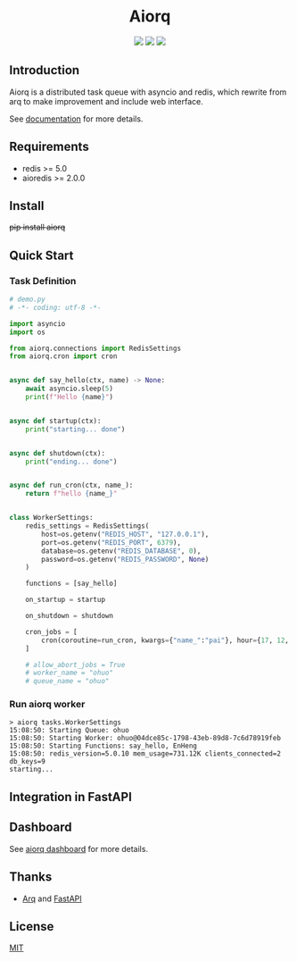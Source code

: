 <h1 align="center"> Aiorq </h1>
<p align="center">
  <img src="https://img.shields.io/badge/Python-3.7 | 3.8 | 3.9 | 3.10-blue" />
  <img src="https://img.shields.io/badge/license-MIT-green" />
  <img src="https://img.shields.io/badge/pypi-v0.29-red" />
</p>

## Introduction

Aiorq is a distributed task queue with asyncio and redis, which rewrite from arq to make improvement and include web
interface.

See [documentation](https://aiorq.readthedocs.io) for more details.

## Requirements

- redis >= 5.0
- aioredis >= 2.0.0

## Install
~~pip install aiorq~~

<!-- ```shell
pip install aioredis
``` -->

## Quick Start

### Task Definition

```python
# demo.py
# -*- coding: utf-8 -*-

import asyncio
import os

from aiorq.connections import RedisSettings
from aiorq.cron import cron


async def say_hello(ctx, name) -> None:
    await asyncio.sleep(5)
    print(f"Hello {name}")


async def startup(ctx):
    print("starting... done")


async def shutdown(ctx):
    print("ending... done")


async def run_cron(ctx, name_):
    return f"hello {name_}"


class WorkerSettings:
    redis_settings = RedisSettings(
        host=os.getenv("REDIS_HOST", "127.0.0.1"),
        port=os.getenv("REDIS_PORT", 6379),
        database=os.getenv("REDIS_DATABASE", 0),
        password=os.getenv("REDIS_PASSWORD", None)
    )

    functions = [say_hello]

    on_startup = startup

    on_shutdown = shutdown

    cron_jobs = [
        cron(coroutine=run_cron, kwargs={"name_":"pai"}, hour={17, 12, 18}, minute=40, second=50, keep_result_forever=True)
    ]

    # allow_abort_jobs = True
    # worker_name = "ohuo"
    # queue_name = "ohuo"
```

### Run aiorq worker

```text
> aiorq tasks.WorkerSettings
15:08:50: Starting Queue: ohuo
15:08:50: Starting Worker: ohuo@04dce85c-1798-43eb-89d8-7c6d78919feb
15:08:50: Starting Functions: say_hello, EnHeng
15:08:50: redis_version=5.0.10 mem_usage=731.12K clients_connected=2 db_keys=9
starting...
```

## Integration in FastAPI

## Dashboard
See [aiorq dashboard](https://github.com/PY-GZKY/aiorq-dashboard) for more details.
 

## Thanks

- [Arq](https://github.com/samuelcolvin/arq) and [FastAPI](https://github.com/tiangolo/fastapi)

## License

[MIT](./LICENSE)




